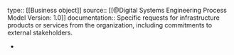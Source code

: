 type:: [[Business object]]
source:: [[@Digital Systems Engineering Process Model Version: 1.0]]
documentation:: Specific requests for infrastructure products or services from the organization, including commitments to external stakeholders.

-